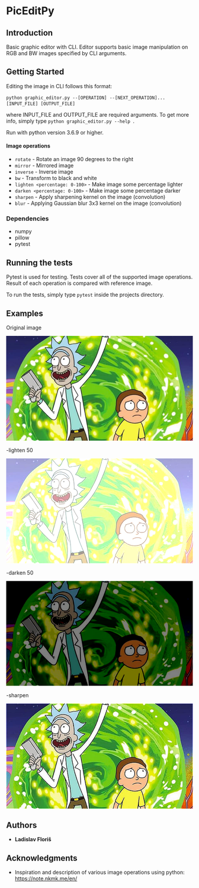 # PicEditPy
## Introduction

Basic graphic editor with CLI. Editor supports basic image manipulation on RGB
and BW images specified by CLI arguments.

## Getting Started

Editing the image in CLI follows this format:
```
python graphic_editor.py --[OPERATION] --[NEXT_OPERATION]... [INPUT_FILE] [OUTPUT_FILE]
```
where INPUT_FILE and OUTPUT_FILE are required arguments.
To get more info, simply type  ```python graphic_editor.py --help ```.

Run with python version 3.6.9 or higher.

#### Image operations
- ```rotate``` - Rotate an image 90 degrees to the right
- ```mirror``` - Mirrored image
- ```inverse``` - Inverse image
- ```bw``` - Transform to black and white
- ```lighten <percentage: 0-100>``` - Make image some percentage lighter
- ```darken <percentage: 0-100>``` - Make image some percentage darker
- ```sharpen``` - Apply sharpening kernel on the image (convolution)
- ```blur``` - Applying Gaussian blur 3x3 kernel on the image (convolution)

### Dependencies

- numpy
- pillow
- pytest

## Running the tests

Pytest is used for testing. Tests cover all of the supported image operations. Result
of each operation is compared with reference image.

To run the tests, simply type ```pytest``` inside the projects directory.

## Examples

Original image

![Original image](tests/rick_morty.png "Original image")

-lighten 50

![-lighten 50](tests/rick_morty_lightened_50.png "-lighten 50")

-darken 50

![-darken 50](tests/rick_morty_darkened_50.png "-darken 50")

-sharpen

![-sharpen](tests/rick_morty_sharpened.png "-sharpen")

## Authors

* **Ladislav Floriš**

## Acknowledgments

* Inspiration and description of various image operations using python: https://note.nkmk.me/en/